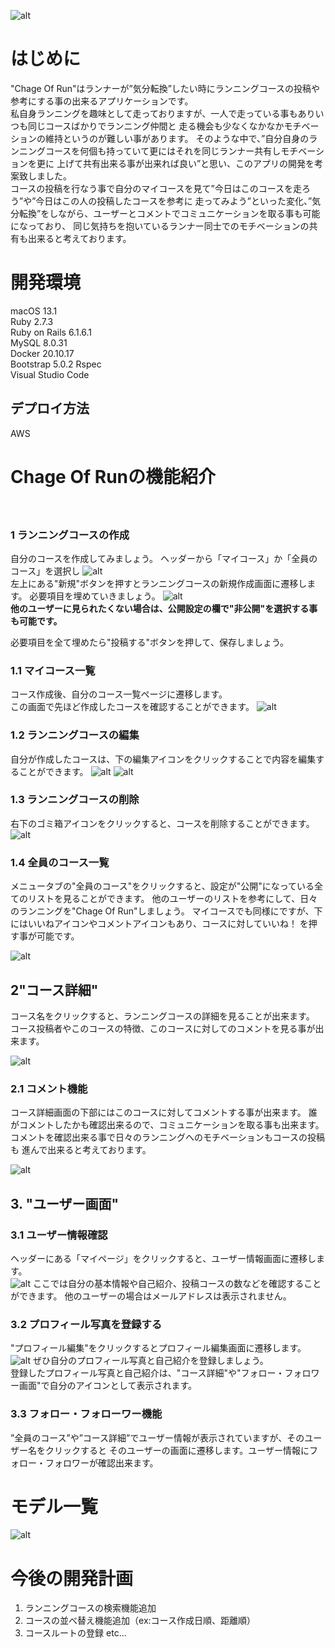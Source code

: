 ![alt](app/assets/images/logo.png) 
# はじめに
"Chage Of Run"はランナーが”気分転換”したい時にランニングコースの投稿や参考にする事の出来るアプリケーションです。  
私自身ランニングを趣味として走っておりますが、一人で走っている事もありいつも同じコースばかりでランニング仲間と
走る機会も少なくなかなかモチベーションの維持というのが難しい事があります。 
そのような中で、”自分自身のランニングコースを何個も持っていて更にはそれを同じランナー共有しモチベーションを更に
上げて共有出来る事が出来れば良い”と思い、このアプリの開発を考案致しました。  
コースの投稿を行なう事で自分のマイコースを見て”今日はこのコースを走ろう”や”今日はこの人の投稿したコースを参考に
走ってみよう”といった変化、”気分転換”をしながら、ユーザーとコメントでコミュニケーションを取る事も可能になっており、
同じ気持ちを抱いているランナー同士でのモチベーションの共有も出来ると考えております。

# 開発環境
macOS 13.1  
Ruby 2.7.3  
Ruby on Rails  6.1.6.1  
MySQL 8.0.31  
Docker 20.10.17  
Bootstrap 5.0.2
Rspec  
Visual Studio Code  
## デプロイ方法
AWS

# Chage Of Runの機能紹介

　
### 1 ランニングコースの作成

自分のコースを作成してみましょう。
ヘッダーから「マイコース」か「全員のコース」を選択し
![alt](app/assets/images/changeofrun.png)  
左上にある"新規"ボタンを押すとランニングコースの新規作成画面に遷移します。
必要項目を埋めていきましょう。
![alt](app/assets/images/new-course.png)  
**他のユーザーに見られたくない場合は、公開設定の欄で"非公開"を選択する事も可能です。**

必要項目を全て埋めたら"投稿する"ボタンを押して、保存しましょう。  

### 1.1 マイコース一覧

コース作成後、自分のコース一覧ページに遷移します。  
この画面で先ほど作成したコースを確認することができます。
![alt](app/assets/images/after-create-course.png) 

### 1.2 ランニングコースの編集
自分が作成したコースは、下の編集アイコンをクリックすることで内容を編集することができます。
![alt](app/assets/images/edit-course.png) 
![alt](app/assets/images/edit-course-form.png) 

### 1.3 ランニングコースの削除
右下のゴミ箱アイコンをクリックすると、コースを削除することができます。  
![alt](app/assets/images/delete-course.png) 

### 1.4 全員のコース一覧
メニュータブの"全員のコース"をクリックすると、設定が"公開"になっている全てのリストを見ることができます。
他のユーザーのリストを参考にして、日々のランニングを"Chage Of Run"しましょう。
マイコースでも同様にですが、下にはいいねアイコンやコメントアイコンもあり、コースに対していいね！
を押す事が可能です。

![alt](app/assets/images/otherpage.png) 

## 2"コース詳細"
コース名をクリックすると、ランニングコースの詳細を見ることが出来ます。
コース投稿者やこのコースの特徴、このコースに対してのコメントを見る事が出来ます。

![alt](app/assets/images/coursepage.png) 

### 2.1 コメント機能
コース詳細画面の下部にはこのコースに対してコメントする事が出来ます。
誰がコメントしたかも確認出来るので、コミュニケーションを取る事も出来ます。
コメントを確認出来る事で日々のランニングへのモチベーションもコースの投稿も
進んで出来ると考えております。

![alt](app/assets/images/coursepage-sub.png) 

## 3. "ユーザー画面"

### 3.1 ユーザー情報確認
ヘッダーにある「マイページ」をクリックすると、ユーザー情報画面に遷移します。  
![alt](app/assets/images/profile.png)
ここでは自分の基本情報や自己紹介、投稿コースの数などを確認することができます。
他のユーザーの場合はメールアドレスは表示されません。  

### 3.2 プロフィール写真を登録する
"プロフィール編集"をクリックするとプロフィール編集画面に遷移します。  
![alt](app/assets/images/change-profile.png)
ぜひ自分のプロフィール写真と自己紹介を登録しましょう。   
登録したプロフィール写真と自己紹介は、"コース詳細"や"フォロー・フォロワー画面"で自分のアイコンとして表示されます。

### 3.3 フォロー・フォローワー機能
”全員のコース”や”コース詳細”でユーザー情報が表示されていますが、そのユーザー名をクリックすると
そのユーザーの画面に遷移します。ユーザー情報にフォロー・フォロワーが確認出来ます。


# モデル一覧
![alt](app/assets/images/models.png)


# 今後の開発計画
1. ランニングコースの検索機能追加
2. コースの並べ替え機能追加（ex:コース作成日順、距離順）
3. コースルートの登録
etc...
